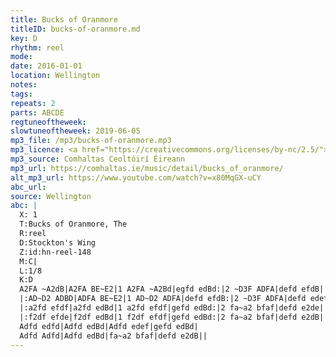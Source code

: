 ```yaml
---
title: Bucks of Oranmore
titleID: bucks-of-oranmore.md
key: D
rhythm: reel
mode:
date: 2016-01-01
location: Wellington
notes:
tags:
repeats: 2
parts: ABCDE
regtuneoftheweek:
slowtuneoftheweek: 2019-06-05
mp3_file: /mp3/bucks-of-oranmore.mp3
mp3_licence: <a href="https://creativecommons.org/licenses/by-nc/2.5/">CC-BY-NC-2.5</a>
mp3_source: Comhaltas Ceoltóirí Éireann
mp3_url: https://comhaltas.ie/music/detail/bucks_of_oranmore/
alt_mp3_url: https://www.youtube.com/watch?v=x80MqGX-uCY
abc_url:
source: Wellington
abc: |
  X: 1
  T:Bucks of Oranmore, The
  R:reel
  D:Stockton's Wing
  Z:id:hn-reel-148
  M:C|
  L:1/8
  K:D
  A2FA ~A2dB|A2FA BE~E2|1 A2FA ~A2Bd|egfd edBd:|2 ~D3F ADFA|defd efdB||
  |:AD~D2 ADBD|ADFA BE~E2|1 AD~D2 ADFA|defd efdB:|2 ~D3F ADFA|defd edef||
  |:a2fd efdf|a2fd edBd|1 a2fd efdf|gefd edBd:|2 fa~a2 bfaf|defd e2de||
  |:f2df efde|f2df edBd|1 f2df efdf|gefd edBd:|2 fa~a2 bfaf|defd e2dB||
  Adfd edfd|Adfd edBd|Adfd edef|gefd edBd|
  Adfd Adfd|Adfd edBd|fa~a2 bfaf|defd e2dB||
---
```

